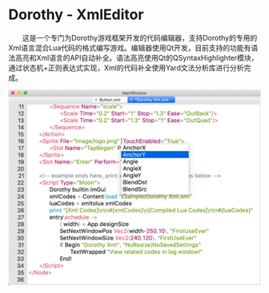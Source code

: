 # Dorothy - XmlEditor

&emsp;&emsp;这是一个专门为Dorothy游戏框架开发的代码编辑器，支持Dorothy的专用的Xml语言混合Lua代码的格式编写游戏。编辑器使用Qt开发，目前支持的功能有语法高亮和Xml语言的API自动补全。语法高亮使用Qt的QSyntaxHighlighter模块，通过状态机+正则表达式实现，Xml的代码补全使用Yard文法分析库进行分析完成。

![编辑器截图](DoraXml.png)
